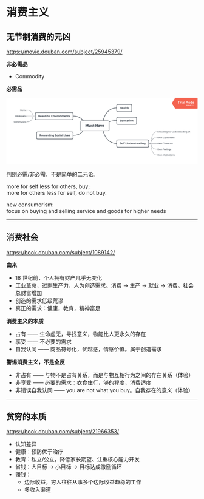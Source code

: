 # 消费主义

## 无节制消费的元凶

https://movie.douban.com/subject/25945379/

**非必需品**

- Commodity

**必需品**

![Must Have](../assets/must-have.png)

判别必需/非必需，不是简单的二元论。

more for self less for others, buy;  
more for others less for self, do not buy.

new consumerism:  
focus on buying and selling service and goods for higher needs

---

## 消费社会

https://book.douban.com/subject/1089142/

**由来**

- 18 世纪前，个人拥有财产几乎无变化
- 工业革命，过剩生产力，人为创造需求。消费 -> 生产 -> 就业 -> 消费。社会总财富增加
- 创造的需求低级荒谬
- 真正的需求：健康，教育，精神富足

**消费主义的本质**

- 占有 —— 生命虚无，寻找意义，物能比人更永久的存在
- 享受 —— 不必要的需求
- 自我认同 —— 商品符号化，优越感，情感价值。属于创造需求

**警惕消费主义，不是全反**

- 非占有 —— 与物不是占有关系，而是与物互相行为之间的存在关系（体验）
- 非享受 —— 必要的需求：衣食住行，够的程度，消费适度
- 非错误自我认同 —— you are not what you buy。自我存在的意义（体验）

---

## 贫穷的本质

https://book.douban.com/subject/21966353/

- 认知差异
- 健康：预防优于治疗
- 教育：私立/公立，降低家长期望、注重核心能力开发
- 省钱：大目标 -> 小目标 -> 目标达成激励循环
- 赚钱：
  - 边际收益，穷人往往从事多个边际收益趋稳的工作
  - 多收入渠道
